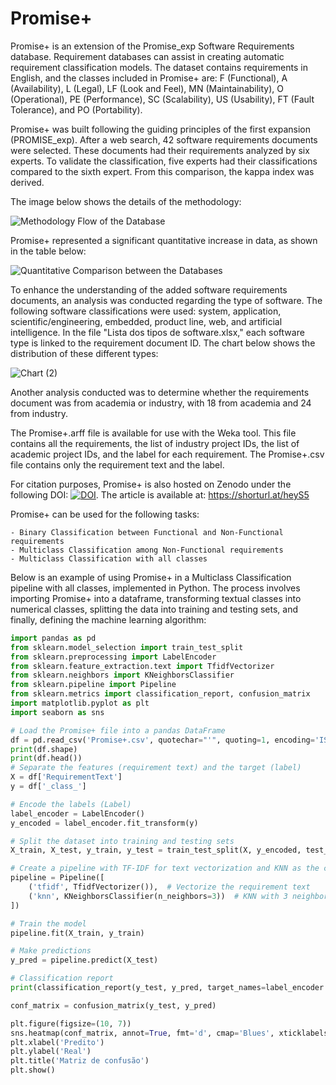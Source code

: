 # Promise+

Promise+ is an extension of the Promise_exp Software Requirements database. Requirement databases can assist in creating automatic requirement classification models. The dataset contains requirements in English, and the classes included in Promise+ are: F (Functional), A (Availability), L (Legal), LF (Look and Feel), MN (Maintainability), O (Operational), PE (Performance), SC (Scalability), US (Usability), FT (Fault Tolerance), and PO (Portability).

Promise+ was built following the guiding principles of the first expansion (PROMISE_exp). After a web search, 42 software requirements documents were selected. These documents had their requirements analyzed by six experts. To validate the classification, five experts had their classifications compared to the sixth expert. From this comparison, the kappa index was derived.

The image below shows the details of the methodology:

![Methodology Flow of the Database](https://github.com/user-attachments/assets/4caa0d20-bf41-4bd0-bad0-0c8a5091336a)

Promise+ represented a significant quantitative increase in data, as shown in the table below:

![Quantitative Comparison between the Databases](https://github.com/user-attachments/assets/450a0717-d378-4e12-aad4-a24a04addc3e)

To enhance the understanding of the added software requirements documents, an analysis was conducted regarding the type of software. The following software classifications were used: system, application, scientific/engineering, embedded, product line, web, and artificial intelligence. In the file "Lista dos tipos de software.xlsx," each software type is linked to the requirement document ID. The chart below shows the distribution of these different types:

![Chart (2)](https://github.com/user-attachments/assets/370e8ee4-20e5-4d27-acaf-e7f239e653a6)

Another analysis conducted was to determine whether the requirements document was from academia or industry, with 18 from academia and 24 from industry.

The Promise+.arff file is available for use with the Weka tool. This file contains all the requirements, the list of industry project IDs, the list of academic project IDs, and the label for each requirement. The Promise+.csv file contains only the requirement text and the label.

For citation purposes, Promise+ is also hosted on Zenodo under the following DOI: [![DOI](https://zenodo.org/badge/DOI/10.5281/zenodo.12805484.svg)](https://doi.org/10.5281/zenodo.12805484). The article is available at: https://shorturl.at/heyS5

Promise+ can be used for the following tasks:

    - Binary Classification between Functional and Non-Functional requirements
    - Multiclass Classification among Non-Functional requirements
    - Multiclass Classification with all classes

Below is an example of using Promise+ in a Multiclass Classification pipeline with all classes, implemented in Python. The process involves importing Promise+ into a dataframe, transforming textual classes into numerical classes, splitting the data into training and testing sets, and finally, defining the machine learning algorithm:

```python
import pandas as pd
from sklearn.model_selection import train_test_split
from sklearn.preprocessing import LabelEncoder
from sklearn.feature_extraction.text import TfidfVectorizer
from sklearn.neighbors import KNeighborsClassifier
from sklearn.pipeline import Pipeline
from sklearn.metrics import classification_report, confusion_matrix
import matplotlib.pyplot as plt
import seaborn as sns

# Load the Promise+ file into a pandas DataFrame
df = pd.read_csv('Promise+.csv', quotechar="'", quoting=1, encoding='ISO-8859-1')
print(df.shape)
print(df.head())
# Separate the features (requirement text) and the target (label)
X = df['RequirementText']
y = df['_class_']

# Encode the labels (Label)
label_encoder = LabelEncoder()
y_encoded = label_encoder.fit_transform(y)

# Split the dataset into training and testing sets
X_train, X_test, y_train, y_test = train_test_split(X, y_encoded, test_size=0.2, random_state=42)

# Create a pipeline with TF-IDF for text vectorization and KNN as the classifier
pipeline = Pipeline([
    ('tfidf', TfidfVectorizer()),  # Vectorize the requirement text
    ('knn', KNeighborsClassifier(n_neighbors=3))  # KNN with 3 neighbors
])

# Train the model
pipeline.fit(X_train, y_train)

# Make predictions
y_pred = pipeline.predict(X_test)

# Classification report
print(classification_report(y_test, y_pred, target_names=label_encoder.classes_))

conf_matrix = confusion_matrix(y_test, y_pred)

plt.figure(figsize=(10, 7))
sns.heatmap(conf_matrix, annot=True, fmt='d', cmap='Blues', xticklabels=label_encoder.classes_, yticklabels=label_encoder.classes_)
plt.xlabel('Predito')
plt.ylabel('Real')
plt.title('Matriz de confusão')
plt.show()
